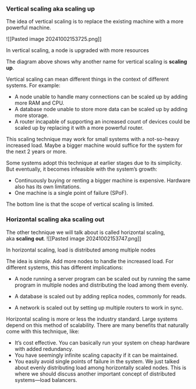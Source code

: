 ### Vertical scaling aka scaling up[](https://www.educative.io/module/page/P1vxGOto4z83LN78X/10370001/6275949640548352/4554710928588800#Vertical-scaling-aka-scaling-up)

The idea of vertical scaling is to replace the existing machine with a more powerful machine.

![[Pasted image 20241002153725.png]]


In vertical scaling, a node is upgraded with more resources

The diagram above shows why another name for vertical scaling is **scaling up**.

Vertical scaling can mean different things in the context of different systems. For example:

- A node unable to handle many connections can be scaled up by adding more RAM and CPU.
- A database node unable to store more data can be scaled up by adding more storage.
- A router incapable of supporting an increased count of devices could be scaled up by replacing it with a more powerful router.

This scaling technique may work for small systems with a not-so-heavy increased load. Maybe a bigger machine would suffice for the system for the next 2 years or more.

Some systems adopt this technique at earlier stages due to its simplicity. But eventually, it becomes infeasible with the system’s growth:

- Continuously buying or renting a bigger machine is expensive. Hardware also has its own limitations.
- One machine is a single point of failure (SPoF).

The bottom line is that the scope of vertical scaling is limited.

### Horizontal scaling aka scaling out[](https://www.educative.io/module/page/P1vxGOto4z83LN78X/10370001/6275949640548352/4554710928588800#Horizontal-scaling-aka-scaling-out)

The other technique we will talk about is called horizontal scaling, aka **scaling out**.
![[Pasted image 20241002153747.png]]

In horizontal scaling, load is distributed among multiple nodes

The idea is simple. Add more nodes to handle the increased load. For different systems, this has different implications:

- A node running a server program can be scaled out by running the same program in multiple nodes and distributing the load among them evenly.
    
- A database is scaled out by adding replica nodes, commonly for reads.
    
- A network is scaled out by setting up multiple routers to work in sync.
    

Horizontal scaling is more or less the industry standard. Large systems depend on this method of scalability. There are many benefits that naturally come with this technique, like:

- It’s cost effective. You can basically run your system on cheap hardware with added redundancy.
- You have seemingly infinite scaling capacity if it can be maintained.
- You easily avoid single points of failure in the system. We just talked about evenly distributing load among horizontally scaled nodes. This is where we should discuss another important concept of distributed systems—load balancers.